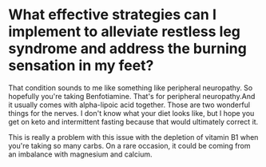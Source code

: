 # What effective strategies can I implement to alleviate restless leg syndrome and address the burning sensation in my feet?

That condition sounds to me like something like peripheral neuropathy. So hopefully you're taking Benfotiamine. That's for peripheral neuropathy.And it usually comes with alpha-lipoic acid together. Those are two wonderful things for the nerves. I don't know what your diet looks like, but I hope you get on keto and intermittent fasting because that would ultimately correct it.

This is really a problem with this issue with the depletion of vitamin B1 when you're taking so many carbs. On a rare occasion, it could be coming from an imbalance with magnesium and calcium.